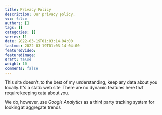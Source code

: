 ```yaml
---
title: Privacy Policy
description: Our privacy policy.
toc: false
authors: []
tags: []
categories: []
series: []
date: 2022-03-19T01:03:14-04:00
lastmod: 2022-03-19T01:03:14-04:00
featuredVideo:
featuredImage:
draft: false
weight: 10
comments: false
---
```


This site doesn't, to the best of my understanding, keep any data about you locally. It's a static web site. There are no dynamic features here that require keeping data about you.

We do, however, use *Google Analytics* as a third party tracking system for looking at aggregate trends.
